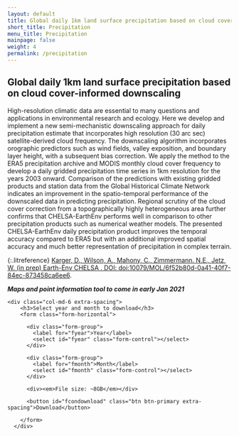 ```yaml
---
layout: default
title: Global daily 1km land surface precipitation based on cloud cover-informed downscaling
short_title: Precipitation
menu_title: Precipitation
mainpage: false
weight: 4
permalink: /precipitation
---
```


Global daily 1km land surface precipitation based on cloud cover-informed downscaling
-------------------------------

High-resolution climatic data are essential to many questions and applications in 
environmental research and ecology. Here we develop and implement a new semi-mechanistic 
downscaling approach for daily precipitation estimate that incorporates high resolution 
(30 arc sec) satellite-derived cloud frequency. The downscaling algorithm incorporates 
orographic predictors such as wind fields, valley exposition, and boundary layer height, 
with a subsequent bias correction. We apply the method to the ERA5 precipitation archive 
and MODIS monthly cloud cover frequency to develop a daily gridded precipitation time series 
in 1km resolution for the years 2003 onward. Comparison of  the predictions with existing 
gridded products and station data from the Global Historical Climate Network indicates an 
improvement in the spatio-temporal performance of the downscaled data in predicting 
precipitation. Regional scrutiny of the cloud cover correction from a topographically 
highly heterogeneous area further confirms that CHELSA-EarthEnv performs well in 
comparison to other precipitation products such as numerical weather models. The 
presented CHELSA-EarthEnv daily precipitation product improves the temporal accuracy 
compared to ERA5 but with an additional improved spatial accuracy and much better 
representation of precipitation in complex terrain.

{:.litreference}
[Karger, D., Wilson, A., Mahony, C., Zimmermann. N.E., Jetz, W. (in prep) Earth-Env CHELSA . DOI: doi:10079/MOL/6f52b80d-0a41-40f7-84ec-873458ca6ee6](http://www.earthenv.org/).

<!--
{::options parse_block_html="true" /}
-->

_**Maps and point information tool to come in early Jan 2021**_


  <div class="col-md-12 extra-spacing">
    
    <div class="col-md-6 extra-spacing">
        <h3>Select year and month to download</h3>
        <form class="form-horizontal">

          <div class="form-group">
            <label for="fyear">Year</label>
            <select id="fyear" class="form-control"></select>
          </div>

          <div class="form-group">
            <label for="fmonth">Month</label>
            <select id="fmonth" class="form-control"></select>
          </div>

          <div><em>File size: ~8GB</em></div>

          <button id="fcondownload" class="btn btn-primary extra-spacing">Download</button>

        </form>
      </div>    

  </div>
  



<script type="text/javascript">

  var base_url = 'https://data.earthenv.org/precipitation/CHELSA_preccor_land_';

  var minYear = 2003, maxYear = 2016;
  var months = ['January', 'February', 'March','April', 'May', 'June', 'July','August', 'September', 'October','November', 'December'];

  for (var m = 0; m < months.length; m++) {$('<option>', {value: (m+1), text: months[m]}).appendTo("#fmonth"); }
  for (var y = minYear; y <= maxYear; y++) { $('<option>', {value: y, text: y}).appendTo("#fyear");}

  // continuous downloads
  $('#fcondownload').click(function() {
    var fy = $('#fyear').val();
    var fm = $('#fmonth').val();
    var dlurl = base_url + fm.toString().padStart(2, "0") + '_' + fy + '.zip';
    window.open(dlurl);

    return false;
  });
</script>
